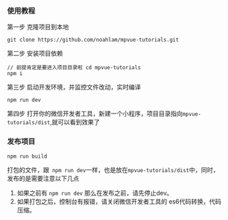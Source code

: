 ### 使用教程

第一步 克隆项目到本地

    git clone https://github.com/noahlam/mpvue-tutorials.git

第二步 安装项目依赖

    // 前提肯定是要进入项目目录啦 cd mpvue-tutorials
    npm i

第三步 启动开发环境，并监控文件改动，实时编译

    npm run dev

第四步 打开你的微信开发者工具，新建一个小程序，项目目录指向`mpvue-tutorials/dist`,就可以看到效果了


### 发布项目
    npm run build
打包的文件，跟` npm run dev`一样，也是放在`mpvue-tutorials/dist`中，同时，发布的是需要注意以下几点
1. 如果之前有 `npm run dev` 那么在发布之前，请先停止dev。
2. 如果打包之后，控制台有报错，请关闭微信开发者工具的 es6代码转换，代码压缩。
